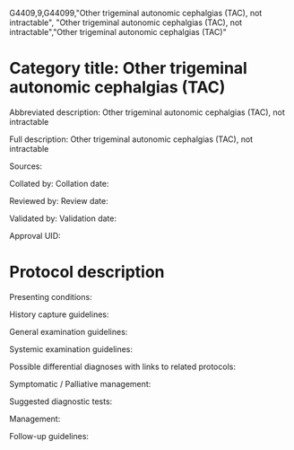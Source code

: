 G4409,9,G44099,"Other trigeminal autonomic cephalgias (TAC), not intractable", "Other trigeminal autonomic cephalgias (TAC), not intractable","Other trigeminal autonomic cephalgias (TAC)"
# Category title: Other trigeminal autonomic cephalgias (TAC)

Abbreviated description: Other trigeminal autonomic cephalgias (TAC), not intractable

Full description: Other trigeminal autonomic cephalgias (TAC), not intractable

Sources:

Collated by:
Collation date:

Reviewed by:
Review date:

Validated by:
Validation date:

Approval UID:

# Protocol description

Presenting conditions:

History capture guidelines:

General examination guidelines:

Systemic examination guidelines:

Possible differential diagnoses with links to related protocols:

Symptomatic / Palliative management:

Suggested diagnostic tests:

Management:

Follow-up guidelines:
